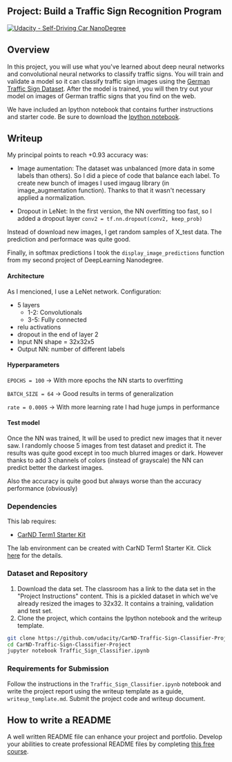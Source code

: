 ## Project: Build a Traffic Sign Recognition Program
[![Udacity - Self-Driving Car NanoDegree](https://s3.amazonaws.com/udacity-sdc/github/shield-carnd.svg)](http://www.udacity.com/drive)

Overview
---
In this project, you will use what you've learned about deep neural networks and convolutional neural networks to classify traffic signs. You will train and validate a model so it can classify traffic sign images using the [German Traffic Sign Dataset](http://benchmark.ini.rub.de/?section=gtsrb&subsection=dataset). After the model is trained, you will then try out your model on images of German traffic signs that you find on the web.

We have included an Ipython notebook that contains further instructions 
and starter code. Be sure to download the [Ipython notebook](https://github.com/udacity/CarND-Traffic-Sign-Classifier-Project/blob/master/Traffic_Sign_Classifier.ipynb). 


Writeup
---
My principal points to reach +0.93 accuracy was: 
* Image aumentation: The dataset was unbalanced (more data in some labels than others). So I did a piece of code that balance each label. To create new bunch of images I used imgaug library (in image_augmentation function). Thanks to that it wasn't necessary applied a normalization.  

* Dropout in LeNet: In the first version, the NN overfitting too fast, so I added a dropout layer `conv2 = tf.nn.dropout(conv2, keep_prob)`   
 
Instead of download new images, I get random samples of X_test data. The prediction and performace was quite good. 

Finally, in softmax predictions I took the `display_image_predictions` function from my second project of DeepLearning Nanodegree. 


#### Architecture
As I mencioned, I use a LeNet network. Configuration:
* 5 layers
    * 1-2: Convolutionals
    * 3-5: Fully connected
* relu activations
* dropout in the end of layer 2
* Input NN shape = 32x32x5
* Output NN: number of different labels


#### Hyperparameters
`EPOCHS = 100` -> With more epochs the NN starts to overfitting

`BATCH_SIZE = 64` -> Good results in terms of generalization 

`rate = 0.0005` -> With more learning rate I had huge jumps in performance

#### Test model
Once the NN was trained, It will be used to predict new images that it never saw. 
I randomly choose 5 images from test dataset and predict it. The results was quite good except in too much blurred images or dark. However thanks to add 3 channels of colors (instead of grayscale) the NN can predict better the darkest images.     

Also the accuracy is quite good but always worse than the accuracy performance (obviously)
 
### Dependencies
This lab requires:

* [CarND Term1 Starter Kit](https://github.com/udacity/CarND-Term1-Starter-Kit)

The lab environment can be created with CarND Term1 Starter Kit. Click [here](https://github.com/udacity/CarND-Term1-Starter-Kit/blob/master/README.md) for the details.

### Dataset and Repository

1. Download the data set. The classroom has a link to the data set in the "Project Instructions" content. This is a pickled dataset in which we've already resized the images to 32x32. It contains a training, validation and test set.
2. Clone the project, which contains the Ipython notebook and the writeup template.
```sh
git clone https://github.com/udacity/CarND-Traffic-Sign-Classifier-Project
cd CarND-Traffic-Sign-Classifier-Project
jupyter notebook Traffic_Sign_Classifier.ipynb
```

### Requirements for Submission
Follow the instructions in the `Traffic_Sign_Classifier.ipynb` notebook and write the project report using the writeup template as a guide, `writeup_template.md`. Submit the project code and writeup document.

## How to write a README
A well written README file can enhance your project and portfolio.  Develop your abilities to create professional README files by completing [this free course](https://www.udacity.com/course/writing-readmes--ud777).

